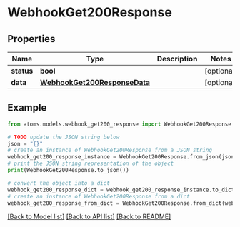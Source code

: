 # WebhookGet200Response


## Properties

Name | Type | Description | Notes
------------ | ------------- | ------------- | -------------
**status** | **bool** |  | [optional] 
**data** | [**WebhookGet200ResponseData**](WebhookGet200ResponseData.md) |  | [optional] 

## Example

```python
from atoms.models.webhook_get200_response import WebhookGet200Response

# TODO update the JSON string below
json = "{}"
# create an instance of WebhookGet200Response from a JSON string
webhook_get200_response_instance = WebhookGet200Response.from_json(json)
# print the JSON string representation of the object
print(WebhookGet200Response.to_json())

# convert the object into a dict
webhook_get200_response_dict = webhook_get200_response_instance.to_dict()
# create an instance of WebhookGet200Response from a dict
webhook_get200_response_from_dict = WebhookGet200Response.from_dict(webhook_get200_response_dict)
```
[[Back to Model list]](../README.md#documentation-for-models) [[Back to API list]](../README.md#documentation-for-api-endpoints) [[Back to README]](../README.md)


